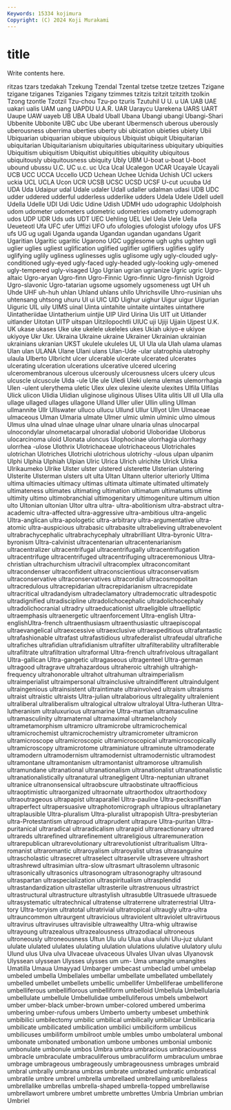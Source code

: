 ```yaml
---
Keywords: 15334 kojimura
Copyright: (C) 2024 Koji Murakami
---
```


# title

Write contents here.



ritzas tzars
tzedakah Tzekung Tzendal Tzental tzetse tzetze tzetzes Tzigane tzigane tziganes
Tziganies Tzigany tzimmes tzitzis tzitzit tzitzith tzolkin Tzong tzontle Tzotzil
Tzu-chou Tzu-po tzuris Tzutuhil U U. u UA UAB UAE
uakari ualis UAM uang UAPDU U.A.R. UAR Uaraycu Uarekena UARS
UART Uaupe UAW uayeb UB UBA Ubald Uball Ubana Ubangi
ubangi Ubangi-Shari Ubbenite Ubbonite UBC ubc Ube uberant Ubermensch uberous
uberously uberousness uberrima uberties uberty ubi ubication ubieties ubiety Ubii
Ubiquarian ubiquarian ubique ubiquious Ubiquist ubiquit Ubiquitarian ubiquitarian Ubiquitarianism ubiquitaries
ubiquitariness ubiquitary ubiquities Ubiquitism ubiquitism Ubiquitist ubiquitities ubiquitity ubiquitous ubiquitously
ubiquitousness ubiquity Ubly UBM U-boat u-boat U-boot ubound ubussu U.C.
UC u.c. uc Uca Ucal Ucalegon UCAR Ucayale Ucayali UCB
UCC UCCA Uccello UCD Uchean Uchee Uchida Uchish UCI uckers
uckia UCL UCLA Ucon UCR UCSB UCSC UCSD UCSF U-cut
ucuuba Ud UDA Uda Udaipur udal Udale udaler Udall udaller
udalman udasi UDB UDC udder uddered udderful udderless udderlike udders
Udela Udele Udell udell Udella Udelle UDI Udi Udic Udine
Udish UDMH udo udographic Udolphoish udom udometer udometers udometric udometries
udometry udomograph udos UDP UDR Uds uds UDT UEC Uehling
UEL Uel Uela Uele Uella Ueueteotl Ufa UFC ufer Uffizi
UFO ufo ufologies ufologist ufology ufos UFS ufs UG ug
ugali Uganda uganda Ugandan ugandan ugandans Ugarit Ugaritian Ugaritic ugaritic
Ugarono UGC ugglesome ugh ughs ughten ugli uglier uglies ugliest
uglification uglified uglifier uglifiers uglifies uglify uglifying uglily ugliness uglinesses
uglis uglisome ugly ugly-clouded ugly-conditioned ugly-eyed ugly-faced ugly-headed ugly-looking ugly-omened
ugly-tempered ugly-visaged Ugo Ugrian ugrian ugrianize Ugric ugric Ugro-altaic Ugro-aryan
Ugro-finn Ugro-Finnic Ugro-finnic Ugro-finnish Ugroid Ugro-slavonic Ugro-tatarian ugsome ugsomely ugsomeness
ugt UH uh Uhde UHF uh-huh uhlan Uhland uhlans uhllo
Uhrichsville Uhro-rusinian uhs uhtensang uhtsong uhuru UI ui UIC UID
Uighur uighur Uigur uigur Uigurian Uiguric UIL uily UIMS uinal
Uinta uintahite uintaite uintaites uintathere Uintatheriidae Uintatherium uintjie UIP Uird
Uirina Uis UIT uit Uitlander uitlander Uitotan UITP uitspan Uitzilopochtli
UIUC uji Ujiji Ujjain Ujpest U.K. UK ukase ukases Uke
uke ukelele ukeleles ukes Ukiah ukiyo-e ukiyoe ukiyoye Ukr Ukr.
Ukraina Ukraine ukraine Ukrainer Ukrainian ukrainian ukrainians ukranian UKST ukulele
ukuleles UL Ul Ula ula Ulah ulama ulamas Ulan ulan
ULANA Ulane Ulani ulans Ulan-Ude -ular ulatrophia ulatrophy ulaula Ulberto
Ulbricht ulcer ulcerable ulcerate ulcerated ulcerates ulcerating ulceration ulcerations ulcerative
ulcered ulcering ulceromembranous ulcerous ulcerously ulcerousness ulcers ulcery ulcus ulcuscle
ulcuscule Ulda -ule Ule ule Uledi Uleki ulema ulemas ulemorrhagia
Ulen -ulent ulerythema uletic Ulex ulex ulexine ulexite ulexites Ulfila
Ulfilas Ulick ulicon Ulidia Ulidian uliginose uliginous Ulises Ulita ulitis
Ull ull Ulla ulla ullage ullaged ullages ullagone Ulland Uller
uller Ullin ulling Ullman ullmannite Ullr Ullswater ulluco ullucu Ullund
Ullur Ullyot Ulm Ulmaceae ulmaceous Ulman Ulmaria ulmate Ulmer ulmic
ulmin ulminic ulmo ulmous Ulmus ulna ulnad ulnae ulnage ulnar
ulnare ulnaria ulnas ulnocarpal ulnocondylar ulnometacarpal ulnoradial uloborid Uloboridae Uloborus
ulocarcinoma uloid Ulonata uloncus Ulophocinae ulorrhagia ulorrhagy ulorrhea -ulose Ulothrix
Ulotrichaceae ulotrichaceous Ulotrichales ulotrichan Ulotriches Ulotrichi ulotrichous ulotrichy -ulous ulpan
ulpanim Ulphi Ulphia Ulphiah Ulpian Ulric Ulrica Ulrich ulrichite Ulrick
Ulrika Ulrikaumeko Ulrike Ulster ulster ulstered ulsterette Ulsterian ulstering Ulsterite
Ulsterman ulsters ult ulta Ultan Ultann ulterior ulteriorly Ultima ultima
ultimacies ultimacy ultimas ultimata ultimate ultimated ultimately ultimateness ultimates ultimating
ultimation ultimatum ultimatums ultime ultimity ultimo ultimobranchial ultimogenitary ultimogeniture ultimum
ultion ulto Ultonian ultonian Ultor ultra ultra- ultra-abolitionism ultra-abstract ultra-academic
ultra-affected ultra-aggressive ultra-ambitious ultra-angelic Ultra-anglican ultra-apologetic ultra-arbitrary ultra-argumentative ultra-atomic ultra-auspicious
ultrabasic ultrabasite ultrabelieving ultrabenevolent ultrabrachycephalic ultrabrachycephaly ultrabrilliant Ultra-byronic Ultra-byronism Ultra-calvinist
ultracentenarian ultracentenarianism ultracentralizer ultracentrifugal ultracentrifugally ultracentrifugation ultracentrifuge ultracentrifuged ultracentrifuging ultraceremonious
Ultra-christian ultrachurchism ultracivil ultracomplex ultraconcomitant ultracondenser ultraconfident ultraconscientious ultraconservatism ultraconservative
ultraconservatives ultracordial ultracosmopolitan ultracredulous ultracrepidarian ultracrepidarianism ultracrepidate ultracritical ultradandyism ultradeclamatory
ultrademocratic ultradespotic ultradignified ultradiscipline ultradolichocephalic ultradolichocephaly ultradolichocranial ultradry ultraeducationist ultraeligible
ultraelliptic ultraemphasis ultraenergetic ultraenforcement Ultra-english Ultra-englishUltra-french ultraenthusiasm ultraenthusiastic ultraepiscopal ultraevangelical
ultraexcessive ultraexclusive ultraexpeditious ultrafantastic ultrafashionable ultrafast ultrafastidious ultrafederalist ultrafeudal ultrafiche
ultrafiches ultrafidian ultrafidianism ultrafilter ultrafilterability ultrafilterable ultrafiltrate ultrafiltration ultraformal Ultra-french
ultrafrivolous ultragallant Ultra-gallican Ultra-gangetic ultragaseous ultragenteel Ultra-german ultragood ultragrave ultrahazardous
ultraheroic ultrahigh ultrahigh-frequency ultrahonorable ultrahot ultrahuman ultraimperialism ultraimperialist ultraimpersonal ultrainclusive
ultraindifferent ultraindulgent ultraingenious ultrainsistent ultraintimate ultrainvolved ultraism ultraisms ultraist ultraistic
ultraists Ultra-julian ultralaborious ultralegality ultralenient ultraliberal ultraliberalism ultralogical ultralow ultraloyal
Ultra-lutheran Ultra-lutheranism ultraluxurious ultramarine Ultra-martian ultramasculine ultramasculinity ultramaternal ultramaximal ultramelancholy
ultrametamorphism ultramicro ultramicrobe ultramicrochemical ultramicrochemist ultramicrochemistry ultramicrometer ultramicron ultramicroscope ultramicroscopic
ultramicroscopical ultramicroscopically ultramicroscopy ultramicrotome ultraminiature ultraminute ultramoderate ultramodern ultramodernism ultramodernist
ultramodernistic ultramodest ultramontane ultramontanism ultramontanist ultramorose ultramulish ultramundane ultranational ultranationalism
ultranationalist ultranationalistic ultranationalistically ultranatural ultranegligent Ultra-neptunian ultranet ultranice ultranonsensical ultraobscure
ultraobstinate ultraofficious ultraoptimistic ultraorganized ultraornate ultraorthodox ultraorthodoxy ultraoutrageous ultrapapist ultraparallel
Ultra-pauline Ultra-pecksniffian ultraperfect ultrapersuasive ultraphotomicrograph ultrapious ultraplanetary ultraplausible Ultra-pluralism Ultra-pluralist
ultrapopish Ultra-presbyterian ultra-Protestantism ultraproud ultraprudent ultrapure Ultra-puritan Ultra-puritanical ultraradical ultraradicalism
ultrarapid ultrareactionary ultrared ultrareds ultrarefined ultrarefinement ultrareligious ultraremuneration ultrarepublican ultrarevolutionary
ultrarevolutionist ultraritualism Ultra-romanist ultraromantic ultraroyalism ultraroyalist ultras ultrasanguine ultrascholastic ultrasecret
ultraselect ultraservile ultrasevere ultrashort ultrashrewd ultrasimian ultra-slow ultrasmart ultrasolemn ultrasonic
ultrasonically ultrasonics ultrasonogram ultrasonography ultrasound ultraspartan ultraspecialization ultraspiritualism ultrasplendid ultrastandardization
ultrastellar ultrasterile ultrastrenuous ultrastrict ultrastructural ultrastructure ultrastylish ultrasubtle Ultrasuede ultrasuede
ultrasystematic ultratechnical ultratense ultraterrene ultraterrestrial Ultra-tory Ultra-toryism ultratotal ultratrivial ultratropical
ultraugly ultra-ultra ultrauncommon ultraurgent ultravicious ultraviolent ultraviolet ultravirtuous ultravirus ultraviruses
ultravisible ultrawealthy Ultra-whig ultrawise ultrayoung ultrazealous ultrazealousness ultrazodiacal ultroneous ultroneously
ultroneousness Ultun Ulu ulu Ulua ulua uluhi Ulu-juz ululant ululate
ululated ululates ululating ululation ululations ululative ululatory ululu Ulund ulus
Ulva ulva Ulvaceae ulvaceous Ulvales Ulvan ulvas Ulyanovsk Ulyssean ulyssean
Ulysses ulysses um um- Uma umangite umangites Umatilla Umaua Umayyad
Umbarger umbecast umbeclad umbel umbelap umbeled umbella Umbellales umbellar umbellate
umbellated umbellately umbelled umbellet umbellets umbellic umbellifer Umbelliferae umbelliferone umbelliferous
umbelliflorous umbelliform umbelloid Umbellula Umbellularia umbellulate umbellule Umbellulidae umbelluliferous umbels
umbelwort umber umber-black umber-brown umber-colored umbered umberima umbering umber-rufous umbers
Umberto umberty umbeset umbethink umbibilici umbilectomy umbilic umbilical umbilically umbilicar
Umbilicaria umbilicate umbilicated umbilication umbilici umbiliciform umbilicus umbilicuses umbiliform umbilroot
umble umbles umbo umbolateral umbonal umbonate umbonated umbonation umbone umbones
umbonial umbonic umbonulate umbonule umbos Umbra umbra umbracious umbraciousness umbracle
umbraculate umbraculiferous umbraculiform umbraculum umbrae umbrage umbrageous umbrageously umbrageousness umbrages
umbraid umbral umbrally umbrana umbras umbrate umbrated umbratic umbratical umbratile
umbre umbrel umbrella umbrellaed umbrellaing umbrellaless umbrellalike umbrellas umbrella-shaped umbrella-topped
umbrellawise umbrellawort umbrere umbret umbrette umbrettes Umbria Umbrian umbrian Umbriel
